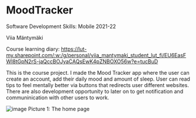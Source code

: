 # MoodTracker

Software Development Skills: Mobile 2021-22

Viia Mäntymäki

Course learning diary: https://lut-my.sharepoint.com/:w:/g/personal/viia_mantymaki_student_lut_fi/EU6EasFWI8tGpN2rS-jaQccBOJyaCAQsEwK4pZNBOXO56w?e=tucBuD


This is the course project. I made the Mood Tracker app where the user can create an account, add their daily mood and amount of sleep. User can read tips to feel mentally better via buttons that redirects user different websites. There are also development opportunity to later on to get notification and communinication with other users to work.









![image](https://user-images.githubusercontent.com/87257685/172869172-bdcc5a09-b8d9-46fc-9b2d-aa5c2e43624d.png)
Picture 1: The home page
